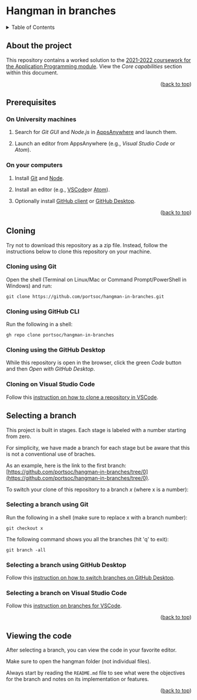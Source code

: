 <div id="top"></div>

<!-- BRANCH TITLE -->

# Hangman in branches

<!-- TABLE OF CONTENTS -->
<details>
  <summary>Table of Contents</summary>
  <ol>
    <li><a href="#about-the-project">About the project</a></li>
    <li><a href="#prerequisites">Prerequisites</a>
      <ul>
        <li><a href="#on-university-machines">On University machines</a></li>
        <li><a href="#on-your-computers">On your computers</a></li>
      </ul>
    </li>
    <li>
      <a href="#cloning">Cloning</a>
      <ul>
        <li><a href="#cloning-using-git">Cloning using Git</a></li>
        <li><a href="#cloning-using-github-cli">Cloning using GitHub CLI</a></li>
        <li><a href="#cloning-using-github-desktop-client">Cloning using GitHub Desktop</a></li>
        <li><a href="#cloning-on-visual-studio-code">Cloning on Visual Studio Code</a></li>
      </ul>
    </li>
    <li>
      <a href="#selecting-a-branch">Selecting a branch</a>
      <ul>
        <li><a href="#selecting-a-branch-using-git">Selecting a branch using Git</a></li>
        <li><a href="#selecting-a-branch-using-github-desktop">Selecting a branch using GitHub Desktop</a></li>
        <li><a href="#selecting-a-branch-on-visual-studio-code">Selecting a branch on Visual Studio Code</a></li>
      </ul>
    </li>
    <li><a href="#viewing-the-code">Viewing the code</a></li>
  </ol>
</details>

<!-- ABOUT THE PROJECT -->

## About the project

This repository contains a worked solution to the [2021-2022 coursework for the Application Programming module](https://docs.google.com/document/d/1cF3u2ldutHaBAzFOEsnVwfKrnPTylOrn-hAGFSDWca8/edit?usp). View the _Core capabilities_ section within this document.

<p align="right">(<a href="#top">back to top</a>)</p>

<!-- PREREQUISITES -->

## Prerequisites

### On University machines

1. Search for _Git GUI_ and _Node.js_ in [AppsAnywhere](https://appsanywhere.port.ac.uk) and launch them.

1. Launch an editor from AppsAnywhere (e.g., _Visual Studio Code_ or _Atom_).

### On your computers

1. Install [Git](https://git-scm.com/book/en/v2/Getting-Started-Installing-Git) and [Node](https://nodejs.org/en/download/).

1. Install an editor (e.g., [VSCode](https://code.visualstudio.com)or [Atom](https://atom.io)).

1. Optionally install [GitHub client](https://github.com/cli/cli) or [GitHub Desktop](https://desktop.github.com).

<p align="right">(<a href="#top">back to top</a>)</p>

<!-- CLONING -->

## Cloning

Try not to download this repository as a zip file.
Instead, follow the instructions below to clone this repository on your machine.

### Cloning using Git

Open the shell (Terminal on Linux/Mac or Command Prompt/PowerShell in Windows) and run:

```
git clone https://github.com/portsoc/hangman-in-branches.git
```

### Cloning using GitHub CLI

Run the following in a shell:

```
gh repo clone portsoc/hangman-in-branches
```

### Cloning using the GitHub Desktop

While this repository is open in the browser, click the green _Code_ button and then _Open with GitHub Desktop_.

### Cloning on Visual Studio Code

Follow this [instruction on how to clone a repository in VSCode](https://code.visualstudio.com/docs/editor/versioncontrol#_cloning-a-repository).

<!-- SELECTING A BRANCH -->

## Selecting a branch

This project is built in stages.
Each stage is labeled with a number starting from zero.

For simplicity, we have made a branch for each stage but be aware that this is not a conventional use of braches.

As an example, here is the link to the first branch:
[https://github.com/portsoc/hangman-in-branches/tree/0](https://github.com/portsoc/hangman-in-branches/tree/0).

To switch your clone of this repository to a branch _x_ (where x is a number):

### Selecting a branch using Git

Run the following in a shell (make sure to replace x with a branch number):

```
git checkout x
```

The following command shows you all the branches (hit 'q' to exit):

```
git branch -all
```

### Selecting a branch using GitHub Desktop

Follow this [instruction on how to switch branches on GitHub Desktop](https://docs.github.com/en/desktop/contributing-and-collaborating-using-github-desktop/making-changes-in-a-branch/managing-branches#switching-between-branches).

### Selecting a branch on Visual Studio Code

Follow this [instruction on branches for VSCode](https://code.visualstudio.com/docs/editor/versioncontrol#_branches-and-tags).

<p align="right">(<a href="#top">back to top</a>)</p>

<!-- RUNNING AND VIEWING THE CODE -->

## Viewing the code

After selecting a branch, you can view the code in your favorite editor.

Make sure to open the hangman folder (not individual files).

Always start by reading the `README.md` file to see what were the objectives for the branch and notes on its implementation or features.

<p align="right">(<a href="#top">back to top</a>)</p>
